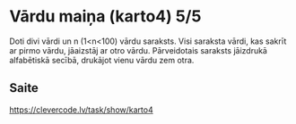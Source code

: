 # Vārdu maiņa (karto4) 5/5
Doti divi vārdi un n (1<n<100) vārdu saraksts. Visi saraksta vārdi, kas sakrīt ar pirmo vārdu, jāaizstāj ar otro vārdu. Pārveidotais saraksts jāizdrukā alfabētiskā secībā, drukājot vienu vārdu zem otra.
## Saite
https://clevercode.lv/task/show/karto4
